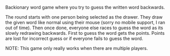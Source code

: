 Backionary word game where you try to guess the written word backwards.

The round starts with one person being selected as the drawer. They draw the given word like normal using their mouse (sorry no mobile support, I ran out of time). Then once done, everyone else races to guess the word as its slowly redrawing backwards. First to guess the word gets the points. Points are lost for incorrect guess or if everyone fails to guess the word. 

NOTE: This game only really works when there are multiple players.